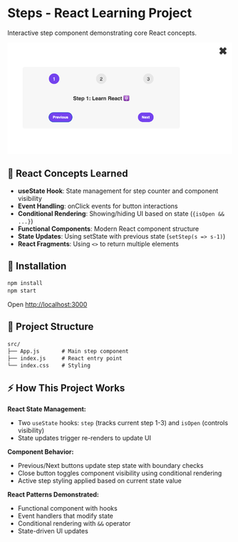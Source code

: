 # Steps - React Learning Project

Interactive step component demonstrating core React concepts.

![Project Screenshot](./public/project-image.png)

## 🎯 React Concepts Learned

- **useState Hook**: State management for step counter and component visibility
- **Event Handling**: onClick events for button interactions
- **Conditional Rendering**: Showing/hiding UI based on state (`{isOpen && ...}`)
- **Functional Components**: Modern React component structure
- **State Updates**: Using setState with previous state (`setStep(s => s-1)`)
- **React Fragments**: Using `<>` to return multiple elements

## 🚀 Installation

```bash
npm install
npm start
```
Open [http://localhost:3000](http://localhost:3000)

## 📁 Project Structure

```
src/
├── App.js       # Main step component
├── index.js     # React entry point
└── index.css    # Styling
```

## ⚡ How This Project Works

**React State Management:**
- Two `useState` hooks: `step` (tracks current step 1-3) and `isOpen` (controls visibility)
- State updates trigger re-renders to update UI

**Component Behavior:**
- Previous/Next buttons update step state with boundary checks
- Close button toggles component visibility using conditional rendering
- Active step styling applied based on current state value

**React Patterns Demonstrated:**
- Functional component with hooks
- Event handlers that modify state
- Conditional rendering with `&&` operator
- State-driven UI updates
